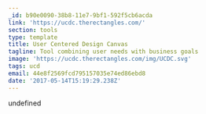 ```yaml
---
_id: b90e0090-38b8-11e7-9bf1-592f5cb6acda
link: 'https://ucdc.therectangles.com/'
section: tools
type: template
title: User Centered Design Canvas
tagline: Tool combining user needs with business goals
image: 'https://ucdc.therectangles.com/img/UCDC.svg'
tags: ucd
email: 44e8f2569fcd795157035e74ed86ebd8
date: '2017-05-14T15:19:29.238Z'
---
```

undefined
